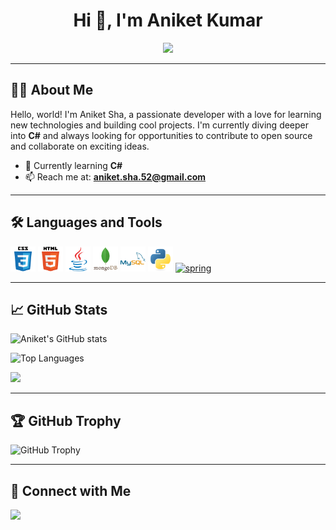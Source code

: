 <h1 align="center">Hi 👋, I'm Aniket Kumar</h1>

<p align="center">
  <img src="https://readme-typing-svg.herokuapp.com/?lines=Passionate+Developer;Open+Source+Contributor;Lifelong+Learner&center=true&width=500&height=45">
</p>

---

## 👨‍💻 About Me

Hello, world! I'm Aniket Sha, a passionate developer with a love for learning new technologies and building cool projects. I'm currently diving deeper into **C#** and always looking for opportunities to contribute to open source and collaborate on exciting ideas.

- 🌱 Currently learning **C#**
- 📫 Reach me at: **aniket.sha.52@gmail.com**

---

## 🛠️ Languages and Tools

<p align="left">
  <a href="https://www.w3schools.com/css/" target="_blank" rel="noreferrer"><img src="https://raw.githubusercontent.com/devicons/devicon/master/icons/css3/css3-original-wordmark.svg" alt="css3" width="40" height="40"/></a>
  <a href="https://www.w3.org/html/" target="_blank" rel="noreferrer"><img src="https://raw.githubusercontent.com/devicons/devicon/master/icons/html5/html5-original-wordmark.svg" alt="html5" width="40" height="40"/></a>
  <a href="https://www.java.com" target="_blank" rel="noreferrer"><img src="https://raw.githubusercontent.com/devicons/devicon/master/icons/java/java-original.svg" alt="java" width="40" height="40"/></a>
  <a href="https://www.mongodb.com/" target="_blank" rel="noreferrer"><img src="https://raw.githubusercontent.com/devicons/devicon/master/icons/mongodb/mongodb-original-wordmark.svg" alt="mongodb" width="40" height="40"/></a>
  <a href="https://www.mysql.com/" target="_blank" rel="noreferrer"><img src="https://raw.githubusercontent.com/devicons/devicon/master/icons/mysql/mysql-original-wordmark.svg" alt="mysql" width="40" height="40"/></a>
  <a href="https://www.python.org" target="_blank" rel="noreferrer"><img src="https://raw.githubusercontent.com/devicons/devicon/master/icons/python/python-original.svg" alt="python" width="40" height="40"/></a>
  <a href="https://spring.io/" target="_blank" rel="noreferrer"><img src="https://www.vectorlogo.zone/logos/springio/springio-icon.svg" alt="spring" width="40" height="40"/></a>
</p>

---

## 📈 GitHub Stats

<p align="left">
  <img src="https://github-readme-stats.vercel.app/api?username=Aniketsha52&show_icons=true&theme=radical" alt="Aniket's GitHub stats"/>
</p>
<p align="left">
  <img src="https://github-readme-stats.vercel.app/api/top-langs/?username=Aniketsha52&layout=compact" alt="Top Languages"/>
</p>
<p align="left">
  <img src ="http://github-profile-summary-cards.vercel.app/api/cards/profile-details?username=Aniketsha52&theme=vue" />
</p>


---

## 🏆 GitHub Trophy

<p align="left">
  <img src="https://github-profile-trophy.vercel.app/?username=Aniketsha52&theme=onedark" alt="GitHub Trophy"/>
</p>

---

## 🤝 Connect with Me

<p>
  <a href="mailto:aniket.sha.52@gmail.com"><img src="https://img.shields.io/badge/Gmail-D14836?style=for-the-badge&logo=gmail&logoColor=white"/></a>
</p>

<!--
**Aniketsha52/Aniketsha52** is a ✨ special ✨ repository because its `README.md` (this file) appears on your GitHub profile.
-->
